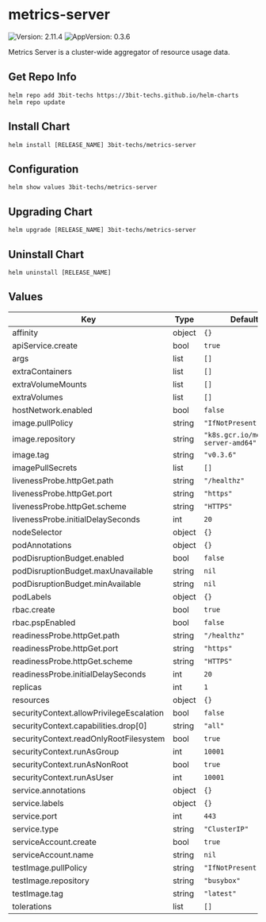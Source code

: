 # metrics-server

![Version: 2.11.4](https://img.shields.io/badge/Version-2.11.4-informational?style=flat-square) ![AppVersion: 0.3.6](https://img.shields.io/badge/AppVersion-0.3.6-informational?style=flat-square)

Metrics Server is a cluster-wide aggregator of resource usage data.

## Get Repo Info
```console
helm repo add 3bit-techs https://3bit-techs.github.io/helm-charts
helm repo update
```

## Install Chart
```console
helm install [RELEASE_NAME] 3bit-techs/metrics-server
```

## Configuration
```console
helm show values 3bit-techs/metrics-server
```

## Upgrading Chart
```console
helm upgrade [RELEASE_NAME] 3bit-techs/metrics-server
```

## Uninstall Chart
```console
helm uninstall [RELEASE_NAME]
```

## Values

| Key | Type | Default | Description |
|-----|------|---------|-------------|
| affinity | object | `{}` |  |
| apiService.create | bool | `true` |  |
| args | list | `[]` |  |
| extraContainers | list | `[]` |  |
| extraVolumeMounts | list | `[]` |  |
| extraVolumes | list | `[]` |  |
| hostNetwork.enabled | bool | `false` |  |
| image.pullPolicy | string | `"IfNotPresent"` |  |
| image.repository | string | `"k8s.gcr.io/metrics-server-amd64"` |  |
| image.tag | string | `"v0.3.6"` |  |
| imagePullSecrets | list | `[]` |  |
| livenessProbe.httpGet.path | string | `"/healthz"` |  |
| livenessProbe.httpGet.port | string | `"https"` |  |
| livenessProbe.httpGet.scheme | string | `"HTTPS"` |  |
| livenessProbe.initialDelaySeconds | int | `20` |  |
| nodeSelector | object | `{}` |  |
| podAnnotations | object | `{}` |  |
| podDisruptionBudget.enabled | bool | `false` |  |
| podDisruptionBudget.maxUnavailable | string | `nil` |  |
| podDisruptionBudget.minAvailable | string | `nil` |  |
| podLabels | object | `{}` |  |
| rbac.create | bool | `true` |  |
| rbac.pspEnabled | bool | `false` |  |
| readinessProbe.httpGet.path | string | `"/healthz"` |  |
| readinessProbe.httpGet.port | string | `"https"` |  |
| readinessProbe.httpGet.scheme | string | `"HTTPS"` |  |
| readinessProbe.initialDelaySeconds | int | `20` |  |
| replicas | int | `1` |  |
| resources | object | `{}` |  |
| securityContext.allowPrivilegeEscalation | bool | `false` |  |
| securityContext.capabilities.drop[0] | string | `"all"` |  |
| securityContext.readOnlyRootFilesystem | bool | `true` |  |
| securityContext.runAsGroup | int | `10001` |  |
| securityContext.runAsNonRoot | bool | `true` |  |
| securityContext.runAsUser | int | `10001` |  |
| service.annotations | object | `{}` |  |
| service.labels | object | `{}` |  |
| service.port | int | `443` |  |
| service.type | string | `"ClusterIP"` |  |
| serviceAccount.create | bool | `true` |  |
| serviceAccount.name | string | `nil` |  |
| testImage.pullPolicy | string | `"IfNotPresent"` |  |
| testImage.repository | string | `"busybox"` |  |
| testImage.tag | string | `"latest"` |  |
| tolerations | list | `[]` |  |

